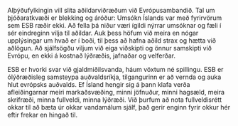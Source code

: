 Alþýðufylkingin vill slíta aðildarviðræðum við Evrópusambandið. Tal um þjóðaratkvæði er blekking og áróður: Umsókn Íslands var með fyrirvörum sem ESB ræðir ekki. Að fella þá niður væri ígildi nýrrar umsóknar og fæli í sér eindreginn vilja til aðildar. Auk þess höfum við meira en nógar upplýsingar um hvað er í boði, til þess að hafna aðild strax og hætta við aðlögun. Að sjálfsögðu viljum við eiga viðskipti og önnur samskipti við Evrópu, en ekki á kostnað lýðræðis, jafnaðar og velferðar.

ESB er hvorki svar við gjaldmiðilsvanda, háum vöxtum né spillingu. ESB er ólýðræðisleg samsteypa auðvaldsríkja, tilgangurinn er að vernda og auka hlut evrópsks auðvalds. Ef Ísland hengir sig á þann klafa verða afleiðingarnar meiri markaðsvæðing, minni jöfnuður, minni hagsæld, meira skrifræði, minna fullveldi, minna lýðræði. Við þurfum að nota fullveldisrétt okkar til að bæta úr okkar vandamálum sjálf, það gerir enginn fyrir okkur hér eftir frekar en hingað til.
